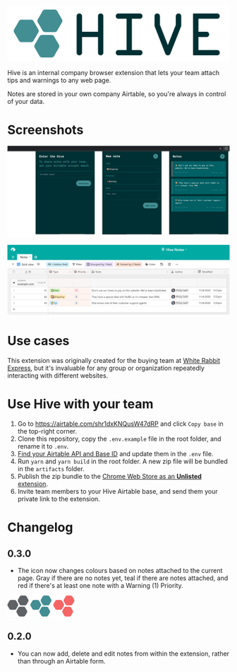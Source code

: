 ![Hive Notes](readme/logo.png)

Hive is an internal company browser extension that lets your team attach tips and warnings to any web page.

Notes are stored in your own company Airtable, so you're always in control of your data.

# Screenshots

![Hive Notes Chrome Extension](readme/screenshot-extension.png)

![Hive Notes Airtable](readme/screenshot-airtable.png)

# Use cases

This extension was originally created for the buying team at [White Rabbit Express](https://www.whiterabbitexpress.com/), but it's invaluable for any group or organization repeatedly interacting with different websites.

# Use Hive with your team
1. Go to https://airtable.com/shr1dxKNQusW47dRP and click `Copy base` in the top-right corner.
2. Clone this repository, copy the `.env.example` file in the root folder, and rename it to `.env`.
3. [Find your Airtable API and Base ID](https://help.grow.com/hc/en-us/articles/360015095834-Airtable) and update them in the `.env` file. 
4. Run `yarn` and `yarn build` in the root folder. A new zip file will be bundled in the `artifacts` folder.
5. Publish the zip bundle to the [Chrome Web Store as an **Unlisted** extension](https://support.google.com/chrome/a/answer/2714278?hl=en).
6. Invite team members to your Hive Airtable base, and send them your private link to the extension.

# Changelog
## 0.3.0
- The icon now changes colours based on notes attached to the current page. Gray if there are no notes yet, teal if there are notes attached, and red if there's at least one note with a Warning (1) Priority.

![Hive icon - No notes](public/icons/48.png) ![Hive icon - Notes](public/icons/48-on.png) ![Hive icon - Warning note](public/icons/48-warning.png)

## 0.2.0
- You can now add, delete and edit notes from within the extension, rather than through an Airtable form.
